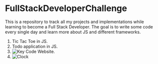 # FullStackDeveloperChallenge
This is a repository to track all my projects and implementations while learning to become a Full Stack Developer. The goal is to write some code every single day and learn more about JS and different frameworks. 


1. Tic Tac Toe in JS.
2. Todo application in JS.
3. ![Key Code Website.]("https://github.com/fahadkaleem/KeyCode")
4. ![Clock]("https://github.com/fahadkaleem/ClockJS")
